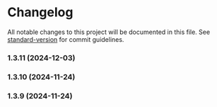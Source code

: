 # Changelog

All notable changes to this project will be documented in this file. See [standard-version](https://github.com/conventional-changelog/standard-version) for commit guidelines.

### 1.3.11 (2024-12-03)

### 1.3.10 (2024-11-24)

### 1.3.9 (2024-11-24)
